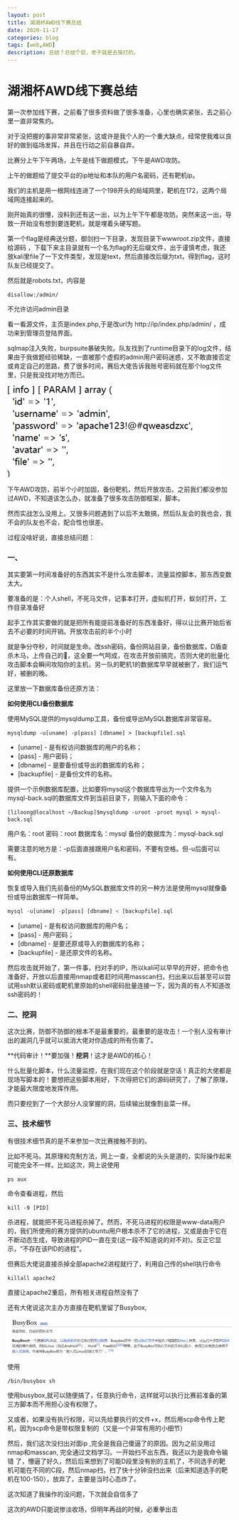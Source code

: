 ```yaml
---
layout: post
title: 湖湘杯AWD线下赛总结
date: 2020-11-17
categories: blog
tags: [web,AWD]
description: 总结？总结个屁，老子就是去挨打的。
---
```




# 湖湘杯AWD线下赛总结

第一次参加线下赛，之前看了很多资料做了很多准备，心里也确实紧张，去之前心里一直非常焦灼。

对于没把握的事非常非常紧张，这或许是我个人的一个重大缺点，经常使我难以良好的做到临场发挥，并且在行动之前自暴自弃。

比赛分上午下午两场，上午是线下做题模式，下午是AWD攻防。

上午的做题给了提交平台的ip地址和本队的用户名密码，还有靶机ip。

我们的主机是用一根网线连进了一个198开头的局域网里，靶机在172，这两个局域网连接起来的。

刚开始真的很懵，没料到还有这一出，以为上午下午都是攻防。突然来这一出，导致一开始没有想到要连靶机，就是埋着头硬写题。

第一个flag是经典送分题，御剑扫一下目录，发现目录下wwwroot.zip文件，直接给源码 ，下载下来主目录就有一个名为flag的无后缀文件，出于谨慎考虑，我还放kali里file了一下文件类型，发现是text，然后直接改后缀为txt，得到flag，这时队友已经提交了。

然后就是robots.txt，内容是

```
disallow:/admin/
```

不允许访问admin目录

看一看源文件，主页是index.php,于是改url为 http://ip/index.php/admin/ ，成功来到管理员登陆界面。

sqlmap注入失败，burpsuite暴破失败。队友找到了runtime目录下的log文件，结果由于我做题经验稀缺，一直被那个虚假的admin用户密码迷惑，又不敢直接否定或肯定自己的思路，费了很多时间，赛后大佬告诉我账号密码就在那个log文件里，只是我没找对地方而已。

![image-20201117181349246](img\image-20201117181349246.png)

下午AWD攻防，前半个小时加固，备份靶机，然后开放攻击。之前我们都没参加过AWD，不知道该怎么办，就准备了很多攻击防御框架，脚本。

然而实战怎么没用上。又很多问题遇到了以后不太敢搞，然后队友会的我也会，我不会的队友也不会，配合性也很差。

过程没啥好说，直接总结问题：

### 一、

其实要第一时间准备好的东西其实不是什么攻击脚本，流量监控脚本，那东西变数太大。

要准备的是：个人shell，不死马文件，记事本打开，虚拟机打开，蚁剑打开，工作目录准备好

起手工作其实要做的就是把所有能提前准备好的东西准备好，得以让比赛开始后省去不必要的时间开销。开放攻击前的半个小时

就是争分夺秒，时间就是生命。改ssh密码，备份网站目录，备份数据库，D盾查杀木马，上传自己的🐎，这全要一气呵成，在攻击开放前搞完，否则大佬的批量化攻击脚本会瞬间攻陷你的主机，另一队的靶机1的数据库早早就被删了，我们运气好，被删的晚。

这里放一下数据库备份还原方法：



**如何使用CLI备份数据库**

使用MySQL提供的mysqldump工具，备份或导出MySQL数据库非常容易。

```shell
mysqldump -u[uname] -p[pass] [dbname] > [backupfile].sql
```



- [uname] - 是有权访问数据库的用户的名称；
- [pass] - 用户密码；
- [dbname] - 是要备份或导出的数据库的名称；
- [backupfile] - 是备份文件的名称。

提供一个示例数据库配置，比如要将mysql这个数据库导出为一个文件名为mysql-back.sql的数据库文件到当前目录下，则输入下面的命令：

```shell
[liloong@localhost ~/Backup]$mysqldump -uroot -proot mysql > mysql-back.sql
```

用户名：root  密码：root 数据库名：mysql  备份的数据库为：mysql-back.sql

需要注意的地方是：-p后面直接跟用户名和密码，不要有空格。但-u后面可以有。

**如何使用CLI还原数据库**

恢复或导入我们先前备份的MySQL数据库文件的另一种方法是使用mysql就像备份或导出数据库一样简单。

```php
mysql -u[uname] -p[pass] [dbname] < [backupfile].sql
```



- [uname] - 是有权访问数据库的用户名；
- [pass] - 用户密码；
- [dbname] - 是要还原或导入的数据库的名称；
- [backupfile] - 是还原文件的名称。

然后攻击就开始了，第一件事，扫对手的IP，所以kali可以早早的开好，把命令也准备好，开放以后直接用nmap或者赶时间用masscan扫，扫出来以后甚至可以尝试用ssh默认密码或靶机里原始的shell密码批量连接一下，因为真的有人不知道改ssh密码的！

### 二、挖洞

这次比赛，防御不防御的根本不是最重要的，最重要的是攻击！一个别人没有审计出的漏洞几乎就可以抵消大佬对你造成的所有伤害了。

**代码审计！**要加强！**挖洞**！这才是AWD的核心！

什么批量化脚本，什么流量监控，在我们现在这个阶段就是空话！真正的大佬都是现场写脚本的！要想把这些脚本用好，下次得把它们的源码研究了，了解了原理，才能最大限度地发挥作用。

而只要挖到了一个大部分人没掌握的洞，后续输出就像割韭菜一样。



### 三、技术细节

有很技术细节真的是不来参加一次比赛接触不到的。

比如不死马。其原理和克制方法，网上一查，全都说的头头是道的，实际操作起来可能完全不一样。比如这次，网上说使用

```shell
ps aux
```

命令查看进程，然后 

```shell
kill -9 [PID]
```

杀进程，就能把不死马进程杀掉了。然而，不死马进程的权限是www-data用户的，我们所使用的赛方提供的ubuntu用户根本杀不了它的进程，又或是由于它在不断动态生成，导致进程的PID一直在变(这一段不知道说的对不对)。反正它显示，“不存在该PID的进程”。

但赛后大佬说直接杀掉全部apache2进程就行了，利用自己传的shell执行命令

```shell
killall apache2
```

直接让apache2重启，所有相关进程自然没有了

还有大佬说这次主办方直接在靶机里留了Busybox,

![image-20201117211912516](img\image-20201117211912516.png)

使用

```shell
/bin/busybox sh
```

使用busybox,就可以随便搞了，任意执行命令，这样就可以执行比赛前准备的第三方脚本而不用担心没有权限了。

又或者，如果没有执行权限，可以先给要执行的文件+x，然后用scp命令传上靶机，因为scp命令是带权限复制的（又是一个非常有用的小细节）



然后，我们这次没扫出对面ip ,完全是我自己傻逼了的原因。因为之前没用过nmap和masscan, 完全通过文档学习。一开始扫不出东西，我还以为是我命令输错 了，懵逼了好久，然后后来想到了可能D段里没有别的主机了，不同选手的靶机可能在不同的C段，然后nmap扫，扫了快十分钟没扫出来（后来知道选手的靶机在100-150），放弃了，主要是当时心态炸了。

这次知道了我操作的没问题，下次就会自信多了



这次的AWD只能说惨淡收场，但明年再战的时候，必重拳出击